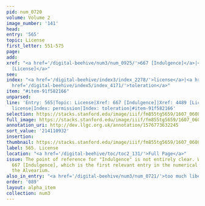 ```yaml
---
pid: num_0720
volume: Volume 2
image_number: '141'
head:
entry: '565'
topic: License
first_letter: 551-575
page:
add:
xref: "<a href='/digital-beehive/num3/num_0925/'>667 [Indulgence]</a>|<a href='/digital-beehive/num10/num_3477/'>4489
  [License]</a>"
see:
index: "<a href='/digital-beehive/index3/index_2278/'>license</a>|<a href='/digital-beehive/index4/index_2962/'>permission</a>|<a
  href='/digital-beehive/index5/index_4171/'>toleration</a>"
item: "#item-91f582166"
unparsed:
line: 'Entry: 565|Topic: License|Xref: 667 [Indulgence]|Xref: 4489 [License]|Index:
  license|Index: permission|Index: toleration|#item-91f582166'
selection: https://stacks.stanford.edu/image/iiif/fm855tg5659/1607_0608/481,932,2795,541/full/0/default.jpg
full_image: https://stacks.stanford.edu/image/iiif/fm855tg5659/1607_0608/full/full/0/default.jpg
annotation_uri: http://dev.llgc.org.uk/annotation/1576773632245
sort_value: '214110932'
insertion:
thumbnail: https://stacks.stanford.edu/image/iiif/fm855tg5659/1607_0608/481,932,600,180/250,/0/default.jpg
label: 565. License
location: "<a href='/digital-beehive/toc/toc2_131/'>Full Page</a>"
issue: The point of reference for "Indulgence" is not entirely clear. We linked to
  667 [Indulgence], which is the first relevant entry in the numerical section of
  the Alvearium.
also_in_entry: "<a href='/digital-beehive/num3/num_0721/'>too much liberty</a>"
order: '089'
layout: alpha_item
collection: num3
---
```

